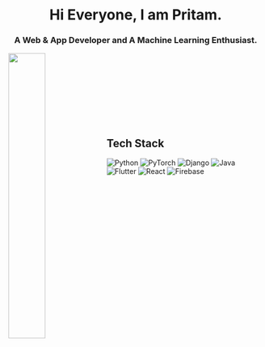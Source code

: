 <h1 align=center>Hi Everyone, I am Pritam.</h1>
<h3 align=center>A Web & App Developer and A Machine Learning Enthusiast.</h3>

<img align="left" width="38%" src="https://github-readme-stats.vercel.app/api/top-langs/?username=4ritam&count_private=true&langs_count=6&theme=dark&size_weight=0.2&count_weight=0.3&layout=compact&hide=html" /><br/><br/><br/><br/><br/><br/><br/><br/>

## Tech Stack
![Python](https://img.shields.io/badge/python-3670A0?style=for-the-badge&logo=python&logoColor=ffdd54)
![PyTorch](https://img.shields.io/badge/PyTorch-%23EE4C2C.svg?style=for-the-badge&logo=PyTorch&logoColor=white)
![Django](https://img.shields.io/badge/django-%23092E20.svg?style=for-the-badge&logo=django&logoColor=white)
![Java](https://img.shields.io/badge/java-%23ED8B00.svg?style=for-the-badge&logo=openjdk&logoColor=white)
![Flutter](https://img.shields.io/badge/Flutter-%2302569B.svg?style=for-the-badge&logo=Flutter&logoColor=white)
![React](https://img.shields.io/badge/react-%2320232a.svg?style=for-the-badge&logo=react&logoColor=%2361DAFB)
![Firebase](https://img.shields.io/badge/Firebase-039BE5?style=for-the-badge&logo=Firebase&logoColor=white)
